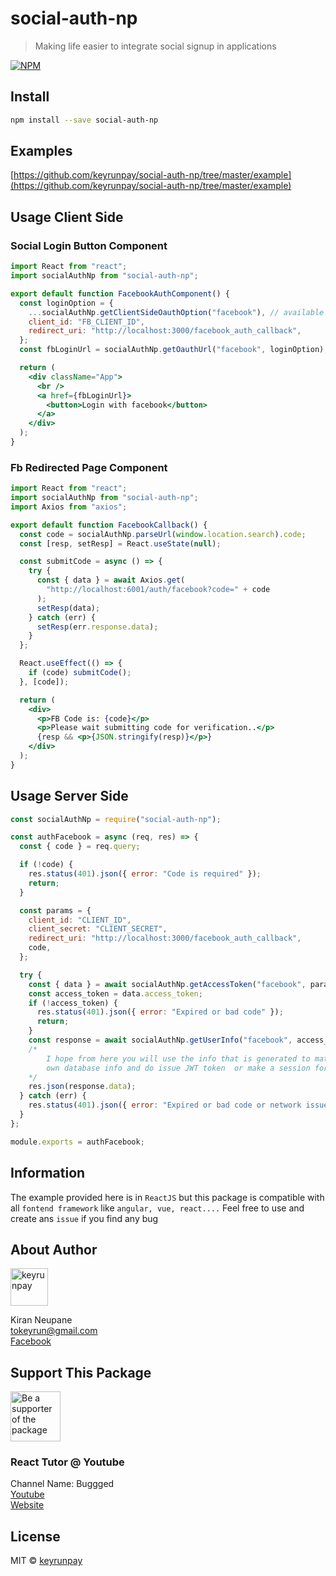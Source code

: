 # social-auth-np

> Making life easier to integrate social signup in applications

[![NPM](https://img.shields.io/npm/v/social-auth-np.svg)](https://www.npmjs.com/package/social-auth-np)

## Install

```bash
npm install --save social-auth-np
```

## Examples

[https://github.com/keyrunpay/social-auth-np/tree/master/example](https://github.com/keyrunpay/social-auth-np/tree/master/example)

## Usage Client Side

### Social Login Button Component

```jsx
import React from "react";
import socialAuthNp from "social-auth-np";

export default function FacebookAuthComponent() {
  const loginOption = {
    ...socialAuthNp.getClientSideOauthOption("facebook"), // available auth options "facebook", "google", "github", "linkedin"
    client_id: "FB_CLIENT_ID",
    redirect_uri: "http://localhost:3000/facebook_auth_callback",
  };
  const fbLoginUrl = socialAuthNp.getOauthUrl("facebook", loginOption); // available auth options "facebook", "google", "github", "linkedin"

  return (
    <div className="App">
      <br />
      <a href={fbLoginUrl}>
        <button>Login with facebook</button>
      </a>
    </div>
  );
}
```

### Fb Redirected Page Component

```jsx
import React from "react";
import socialAuthNp from "social-auth-np";
import Axios from "axios";

export default function FacebookCallback() {
  const code = socialAuthNp.parseUrl(window.location.search).code;
  const [resp, setResp] = React.useState(null);

  const submitCode = async () => {
    try {
      const { data } = await Axios.get(
        "http://localhost:6001/auth/facebook?code=" + code
      );
      setResp(data);
    } catch (err) {
      setResp(err.response.data);
    }
  };

  React.useEffect(() => {
    if (code) submitCode();
  }, [code]);

  return (
    <div>
      <p>FB Code is: {code}</p>
      <p>Please wait submitting code for verification..</p>
      {resp && <p>{JSON.stringify(resp)}</p>}
    </div>
  );
}
```

## Usage Server Side

```js
const socialAuthNp = require("social-auth-np");

const authFacebook = async (req, res) => {
  const { code } = req.query;

  if (!code) {
    res.status(401).json({ error: "Code is required" });
    return;
  }

  const params = {
    client_id: "CLIENT_ID",
    client_secret: "CLIENT_SECRET",
    redirect_uri: "http://localhost:3000/facebook_auth_callback",
    code,
  };

  try {
    const { data } = await socialAuthNp.getAccessToken("facebook", params); // available auth options "facebook", "google", "github", "linkedin"
    const access_token = data.access_token;
    if (!access_token) {
      res.status(401).json({ error: "Expired or bad code" });
      return;
    }
    const response = await socialAuthNp.getUserInfo("facebook", access_token); // available auth options "facebook", "google", "github", "linkedin"
    /*
        I hope from here you will use the info that is generated to match with your
        own database info and do issue JWT token  or make a session for user
    */
    res.json(response.data);
  } catch (err) {
    res.status(401).json({ error: "Expired or bad code or network issue" });
  }
};

module.exports = authFacebook;
```

## Information

The example provided here is in `ReactJS` but this package is compatible with all `fontend framework` like `angular, vue, react....`
Feel free to use and create ans `issue` if you find any bug

## About Author

<a href="https://github.com/keyrunpay"><img src="https://avatars0.githubusercontent.com/u/41059790?s=460&u=fceee26bdb0e5dd6b3b57120fa7295ddcd82d878&v=4" title="keyrunpay" width="60" height="60"></a>

Kiran Neupane <br />
tokeyrun@gmail.com <br />
[Facebook](https://facebook.com/kiran.neupz)

## Support This Package

<a href="https://www.buymeacoffee.com/kirann"><img src="https://www.buymeacoffee.com/assets/img/bmc-meta-new/apple-icon-120x120.png" title="Be a supporter of the package" width="80" height="80"></a>

### React Tutor @ Youtube

Channel Name: Buggged <br/>
[Youtube](https://www.youtube.com/channel/UChvdEZeMyLPhZ0Jt_K3RCyQ) <br/>
[Website](https://buggged.com)

## License

MIT © [keyrunpay](https://github.com/keyrunpay)
